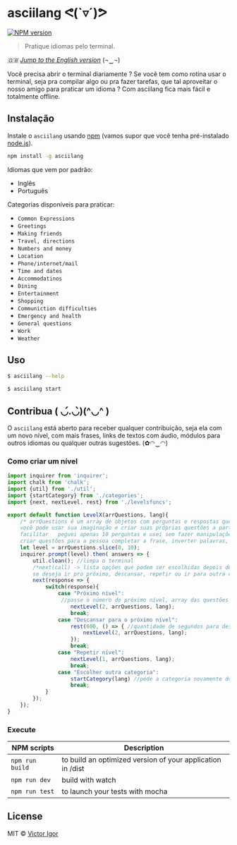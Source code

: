 # asciilang ᕙ(`▿´)ᕗ

[![NPM version][npm-image]][npm-url] 

[npm-image]: https://badge.fury.io/js/asciilang.svg
[npm-url]: https://npmjs.org/package/asciilang

> Pratique idiomas pelo terminal.

*:uk: [Jump to the English version](README-eng.md)* (¬‿¬)

Você precisa abrir o terminal diariamente ? Se você tem como rotina usar o terminal, seja pra compilar algo ou pra fazer tarefas, que tal aproveitar o nosso amigo para praticar um idioma ? Com asciilang fica mais fácil e totalmente offline.

## Instalação

Instale o `asciilang` usando [npm](https://www.npmjs.com/) (vamos supor que você tenha pré-instalado [node.js](https://nodejs.org/)).

```bash
npm install -g asciilang
```

Idiomas que vem por padrão:

- Inglês
- Português

Categorias disponíveis para praticar:

- `Common Expressions`
- `Greetings`
- `Making friends`
- `Travel, directions`
- `Numbers and money`
- `Location`
- `Phone/internet/mail`
- `Time and dates`
- `Accommodatinos`
- `Dining`
- `Entertainment`
- `Shopping`
- `Communiction difficulties`
- `Emergency and health`
- `General questions`
- `Work`
- `Weather`

## Uso

```bash
$ asciilang --help
```

```bash
$ asciilang start
```

## Contribua ( ◡́.◡̀)\(^◡^ )

O `asciilang` está aberto para receber qualquer contribuição, seja ela com um novo nível, com mais frases, links de textos com áudio, módulos para outros idiomas ou qualquer outras sugestões. (✿◠‿◠) 

### Como criar um nível

```js
import inquirer from 'inquirer';
import chalk from 'chalk';
import {util} from './util';
import {startCategory} from './categories';
import {next, nextLevel, rest} from './levelsfuncs';

export default function LevelX(arrQuestions, lang){
	/* arrQuestions é um array de objetos com perguntas e respostas que foi escolhido, com isso 
	você pode usar sua imaginação e criar suas próprias questões a partir dela. Nesse exemplo pra 
	facilitar	peguei apenas 10 perguntas e usei sem fazer manipulações (como por exemplo 
	criar questões para a pessoa completar a frase, inverter palavras, inverter respostas, etc). */
	let level = arrQuestions.slice(0, 10); 
	inquirer.prompt(level).then( answers => {
		util.clean(); //limpa o terminal
		/*next(call) -> lista opções que podem ser escolhidas depois de acabar o nível,
		se deseja ir pro próximo, descansar, repetir ou ir para outra categoria*/
		next(response => { 
			switch(response){
				case "Próximo nível":
				 //passe o número do próximo nível, array das questões e aa lang
					nextLevel(2, arrQuestions, lang);
					break;
				case "Descansar para o próximo nível":
					rest(600, () => { //quantidade de segundos para descansar
						nextLevel(2, arrQuestions, lang);
					});
					break;
				case "Repetir nível":
					nextLevel(1, arrQuestions, lang);
					break;
				case "Escolher outra categoria":
					startCategory(lang) //pede a categoria novamente do usuário
					break;
			}
		});
	});
}
```

### Execute

|NPM scripts| Description
|---|---|
| `npm run build` | to build an optimized version of your application in /dist
| `npm run dev` | build with watch
| `npm run test` | to launch your tests with mocha

## License

MIT © [Victor Igor](https://github.com/VictorVoid/)

